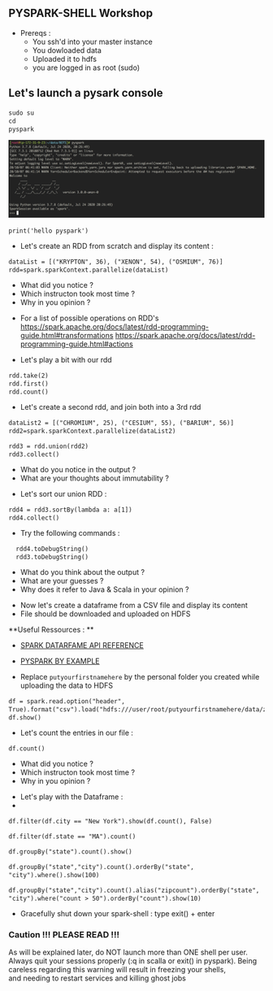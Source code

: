 ## PYSPARK-SHELL Workshop

- Prereqs : <br>
  * You ssh'd into your master instance<br>
  * You dowloaded data<br>
  * Uploaded it to hdfs<br>
  * you are logged in as root (sudo)<br>

## Let's launch a pysark console


```
sudo su 
cd
pyspark
```
![pyspark-shell](/res/img/pyspark.png)

````
print('hello pyspark')
````
- Let's create an RDD from scratch and display its content :

````  
dataList = [("KRYPTON", 36), ("XENON", 54), ("OSMIUM", 76)]
rdd=spark.sparkContext.parallelize(dataList)
````

  * What did you notice ?
  * Which instructon took most time ?
  * Why in you opinion ?

- For a list of possible operations on RDD's  
  https://spark.apache.org/docs/latest/rdd-programming-guide.html#transformations
  https://spark.apache.org/docs/latest/rdd-programming-guide.html#actions

- Let's play a bit with our rdd

````
rdd.take(2)
rdd.first()
rdd.count()
````

- Let's create a second rdd, and join both into a 3rd rdd 

````
dataList2 = [("CHROMIUM", 25), ("CESIUM", 55), ("BARIUM", 56)]
rdd2=spark.sparkContext.parallelize(dataList2)
````

````
rdd3 = rdd.union(rdd2)
rdd3.collect()
````
  * What do you notice in the output ?
  * What are your thoughts about immutability ?

- Let's sort our union RDD : 

````
rdd4 = rdd3.sortBy(lambda a: a[1])
rdd4.collect()
````

- Try the following commands : 
````  
  rdd4.toDebugString()
  rdd3.toDebugString()
````
  
  * What do you think about the output ?
  * What are your guesses ?
  * Why does it refer to Java & Scala in your opinion ?

- Now let's create a dataframe from a CSV file and display its content 
- File should be downloaded and uploaded on HDFS 

**Useful Ressources : **
- [SPARK DATARFAME API REFERENCE](https://spark.apache.org/docs/latest/api/python/reference/pyspark.sql/dataframe.html)
- [PYSPARK BY EXAMPLE](https://sparkbyexamples.com/pyspark-tutorial/)

- Replace `putyourfirstnamehere` by the personal folder you created while uploading the data to HDFS

````
df = spark.read.option("header", True).format("csv").load("hdfs:///user/root/putyourfirstnamehere/data/zipcodes.csv")
df.show()
````
- Let's count the entries in our file : 

````
df.count()
````

  * What did you notice ?
  * Which instructon took most time ?
  * Why in you opinion ?
  
- Let's play with the Dataframe :
- 
````
df.filter(df.city == "New York").show(df.count(), False)
````

````
df.filter(df.state == "MA").count()
````

````
df.groupBy("state").count().show()
````

````
df.groupBy("state","city").count().orderBy("state", "city").where().show(100)
````

````
df.groupBy("state","city").count().alias("zipcount").orderBy("state", "city").where("count > 50").orderBy("count").show(10)
````

- Gracefully shut down your spark-shell : type exit() + enter

### Caution !!! PLEASE READ !!!
As will be explained later, do NOT launch more than ONE shell per user. 
Always quit your sessions properly (:q in scalla or exit() in pyspark).
Being careless regarding this warning will result in freezing your shells,  
and needing to restart services and killing ghost jobs
